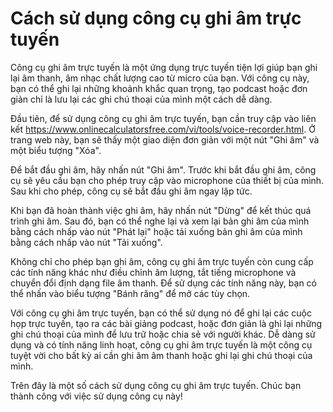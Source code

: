 Cách sử dụng công cụ ghi âm trực tuyến
======================================

Công cụ ghi âm trực tuyến là một ứng dụng trực tuyến tiện lợi giúp bạn ghi lại âm thanh, âm nhạc chất lượng cao từ micro của bạn. Với công cụ này, bạn có thể ghi lại những khoảnh khắc quan trọng, tạo podcast hoặc đơn giản chỉ là lưu lại các ghi chú thoại của mình một cách dễ dàng.

Đầu tiên, để sử dụng công cụ ghi âm trực tuyến, bạn cần truy cập vào liên kết <https://www.onlinecalculatorsfree.com/vi/tools/voice-recorder.html>. Ở trang web này, bạn sẽ thấy một giao diện đơn giản với một nút "Ghi âm" và một biểu tượng "Xóa".

Để bắt đầu ghi âm, hãy nhấn nút "Ghi âm". Trước khi bắt đầu ghi âm, công cụ sẽ yêu cầu bạn cho phép truy cập vào microphone của thiết bị của mình. Sau khi cho phép, công cụ sẽ bắt đầu ghi âm ngay lập tức.

Khi bạn đã hoàn thành việc ghi âm, hãy nhấn nút "Dừng" để kết thúc quá trình ghi âm. Sau đó, bạn có thể nghe lại và xem lại bản ghi âm của mình bằng cách nhấp vào nút "Phát lại" hoặc tải xuống bản ghi âm của mình bằng cách nhấp vào nút "Tải xuống".

Không chỉ cho phép bạn ghi âm, công cụ ghi âm trực tuyến còn cung cấp các tính năng khác như điều chỉnh âm lượng, tắt tiếng microphone và chuyển đổi định dạng file âm thanh. Để sử dụng các tính năng này, bạn có thể nhấn vào biểu tượng "Bánh răng" để mở các tùy chọn.

Với công cụ ghi âm trực tuyến, bạn có thể sử dụng nó để ghi lại các cuộc họp trực tuyến, tạo ra các bài giảng podcast, hoặc đơn giản là ghi lại những ghi chú thoại của mình để lưu trữ hoặc chia sẻ với người khác. Dễ dàng sử dụng và có tính năng linh hoạt, công cụ ghi âm trực tuyến là một công cụ tuyệt vời cho bất kỳ ai cần ghi âm âm thanh hoặc ghi lại ghi chú thoại của mình.

Trên đây là một số cách sử dụng công cụ ghi âm trực tuyến. Chúc bạn thành công với việc sử dụng công cụ này!